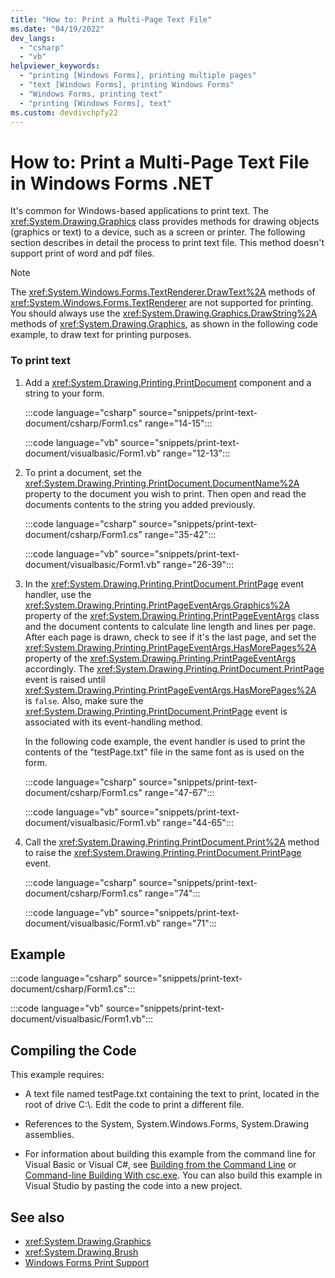 ```yaml
---
title: "How to: Print a Multi-Page Text File"
ms.date: "04/19/2022"
dev_langs: 
  - "csharp"
  - "vb"
helpviewer_keywords: 
  - "printing [Windows Forms], printing multiple pages"
  - "text [Windows Forms], printing Windows Forms"
  - "Windows Forms, printing text"
  - "printing [Windows Forms], text"
ms.custom: devdivchpfy22
---
```

# How to: Print a Multi-Page Text File in Windows Forms .NET

It's common for Windows-based applications to print text. The <xref:System.Drawing.Graphics> class provides methods for drawing objects (graphics or text) to a device, such as a screen or printer. The following section describes in detail the process to print text file. This method doesn't support print of word and pdf files.
  
> [!NOTE]
> The <xref:System.Windows.Forms.TextRenderer.DrawText%2A> methods of <xref:System.Windows.Forms.TextRenderer> are not supported for printing. You should always use the <xref:System.Drawing.Graphics.DrawString%2A> methods of <xref:System.Drawing.Graphics>, as shown in the following code example, to draw text for printing purposes.  
  
### To print text  

1. Add a <xref:System.Drawing.Printing.PrintDocument> component and a string to your form.  
  
    :::code language="csharp" source="snippets/print-text-document/csharp/Form1.cs" range="14-15":::

    :::code language="vb" source="snippets/print-text-document/visualbasic/Form1.vb" range="12-13":::
  
2. To print a document, set the <xref:System.Drawing.Printing.PrintDocument.DocumentName%2A> property to the document you wish to print. Then open and read the documents contents to the string you added previously.  
  
    :::code language="csharp" source="snippets/print-text-document/csharp/Form1.cs" range="35-42":::

    :::code language="vb" source="snippets/print-text-document/visualbasic/Form1.vb" range="26-39":::

3. In the <xref:System.Drawing.Printing.PrintDocument.PrintPage> event handler, use the <xref:System.Drawing.Printing.PrintPageEventArgs.Graphics%2A> property of the <xref:System.Drawing.Printing.PrintPageEventArgs> class and the document contents to calculate line length and lines per page. After each page is drawn, check to see if it's the last page, and set the <xref:System.Drawing.Printing.PrintPageEventArgs.HasMorePages%2A> property of the <xref:System.Drawing.Printing.PrintPageEventArgs> accordingly. The <xref:System.Drawing.Printing.PrintDocument.PrintPage> event is raised until <xref:System.Drawing.Printing.PrintPageEventArgs.HasMorePages%2A> is `false`. Also, make sure the <xref:System.Drawing.Printing.PrintDocument.PrintPage> event is associated with its event-handling method.  
  
    In the following code example, the event handler is used to print the contents of the "testPage.txt" file in the same font as is used on the form.  

    :::code language="csharp" source="snippets/print-text-document/csharp/Form1.cs" range="47-67":::

    :::code language="vb" source="snippets/print-text-document/visualbasic/Form1.vb" range="44-65":::
  
4. Call the <xref:System.Drawing.Printing.PrintDocument.Print%2A> method to raise the <xref:System.Drawing.Printing.PrintDocument.PrintPage> event.  
  
    :::code language="csharp" source="snippets/print-text-document/csharp/Form1.cs" range="74":::

    :::code language="vb" source="snippets/print-text-document/visualbasic/Form1.vb" range="71":::
 
## Example  

 :::code language="csharp" source="snippets/print-text-document/csharp/Form1.cs":::

 :::code language="vb" source="snippets/print-text-document/visualbasic/Form1.vb":::

## Compiling the Code  

 This example requires:  
  
- A text file named testPage.txt containing the text to print, located in the root of drive C:\\. Edit the code to print a different file.  
  
- References to the System, System.Windows.Forms, System.Drawing assemblies.  
  
- For information about building this example from the command line for Visual Basic or Visual C#, see [Building from the Command Line](/dotnet/visual-basic/reference/command-line-compiler/building-from-the-command-line) or [Command-line Building With csc.exe](/dotnet/csharp/language-reference/compiler-options/command-line-building-with-csc-exe). You can also build this example in Visual Studio by pasting the code into a new project.  
  
## See also

- <xref:System.Drawing.Graphics>
- <xref:System.Drawing.Brush>
- [Windows Forms Print Support](../../../framework/winforms/advanced/windows-forms-print-support.md)

